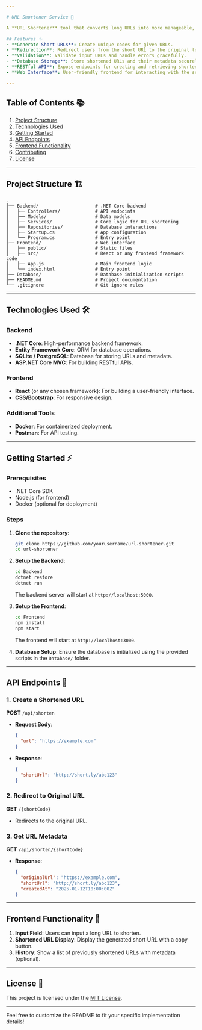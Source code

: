 ```yaml
---

# URL Shortener Service 🚀

A **URL Shortener** tool that converts long URLs into more manageable, shorter versions. This service is built using **.NET Core** for the backend and a simple **frontend web application** to demonstrate its functionality.

## Features ✨
- **Generate Short URLs**: Create unique codes for given URLs.
- **Redirection**: Redirect users from the short URL to the original long URL.
- **Validation**: Validate input URLs and handle errors gracefully.
- **Database Storage**: Store shortened URLs and their metadata securely in a database.
- **RESTful API**: Expose endpoints for creating and retrieving shortened URLs.
- **Web Interface**: User-friendly frontend for interacting with the service.

---
```


## Table of Contents 📚
1. [Project Structure](#project-structure)
2. [Technologies Used](#technologies-used)
3. [Getting Started](#getting-started)
4. [API Endpoints](#api-endpoints)
5. [Frontend Functionality](#frontend-functionality)
6. [Contributing](#contributing)
7. [License](#license)

---

## Project Structure 🏗️

```
.
├── Backend/                     # .NET Core backend
│   ├── Controllers/             # API endpoints
│   ├── Models/                  # Data models
│   ├── Services/                # Core logic for URL shortening
│   ├── Repositories/            # Database interactions
│   ├── Startup.cs               # App configuration
│   └── Program.cs               # Entry point
├── Frontend/                    # Web interface
│   ├── public/                  # Static files
│   ├── src/                     # React or any frontend framework code
│   ├── App.js                   # Main frontend logic
│   └── index.html               # Entry point
├── Database/                    # Database initialization scripts
├── README.md                    # Project documentation
└── .gitignore                   # Git ignore rules
```

---

## Technologies Used 🛠️

### Backend
- **.NET Core**: High-performance backend framework.
- **Entity Framework Core**: ORM for database operations.
- **SQLite / PostgreSQL**: Database for storing URLs and metadata.
- **ASP.NET Core MVC**: For building RESTful APIs.

### Frontend
- **React** (or any chosen framework): For building a user-friendly interface.
- **CSS/Bootstrap**: For responsive design.

### Additional Tools
- **Docker**: For containerized deployment.
- **Postman**: For API testing.

---

## Getting Started ⚡

### Prerequisites
- .NET Core SDK
- Node.js (for frontend)
- Docker (optional for deployment)

### Steps
1. **Clone the repository**:
    ```bash
    git clone https://github.com/yourusername/url-shortener.git
    cd url-shortener
    ```

2. **Setup the Backend**:
    ```bash
    cd Backend
    dotnet restore
    dotnet run
    ```
    The backend server will start at `http://localhost:5000`.

3. **Setup the Frontend**:
    ```bash
    cd Frontend
    npm install
    npm start
    ```
    The frontend will start at `http://localhost:3000`.

4. **Database Setup**:
   Ensure the database is initialized using the provided scripts in the `Database/` folder.

---

## API Endpoints 🧩

### 1. **Create a Shortened URL**
   **POST** `/api/shorten`
   - **Request Body**:
     ```json
     {
       "url": "https://example.com"
     }
     ```
   - **Response**:
     ```json
     {
       "shortUrl": "http://short.ly/abc123"
     }
     ```

### 2. **Redirect to Original URL**
   **GET** `/{shortCode}`
   - Redirects to the original URL.

### 3. **Get URL Metadata**
   **GET** `/api/shorten/{shortCode}`
   - **Response**:
     ```json
     {
       "originalUrl": "https://example.com",
       "shortUrl": "http://short.ly/abc123",
       "createdAt": "2025-01-12T10:00:00Z"
     }
     ```

---

## Frontend Functionality 🎨

1. **Input Field**: Users can input a long URL to shorten.
2. **Shortened URL Display**: Display the generated short URL with a copy button.
3. **History**: Show a list of previously shortened URLs with metadata (optional).


---

## License 📜

This project is licensed under the [MIT License](LICENSE).

---

Feel free to customize the README to fit your specific implementation details!
